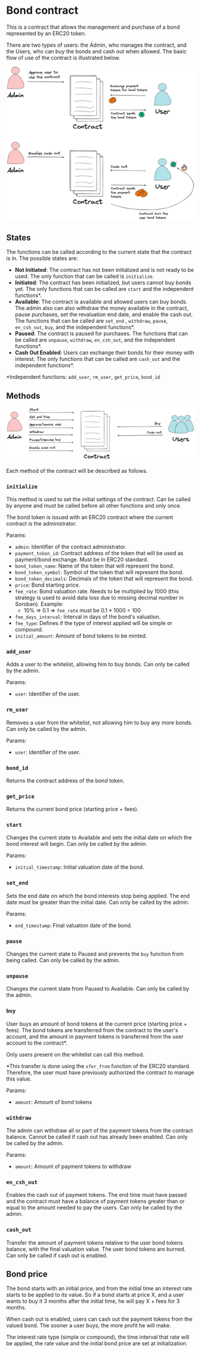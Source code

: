# Bond contract

This is a contract that allows the management and purchase of a bond represented by an ERC20 token.

There are two types of users: the Admin, who manages the contract, and the Users, who can buy the bonds and cash out when allowed. The basic flow of use of the contract is illustrated below.

![Basic flow](images/basic-flow.png)

## States

The functions can be called according to the current state that the contract is in. The possible states are:

- **Not Initiated**: The contract has not been initialized and is not ready to be used. The only function that can be called is `initialize`.
- **Initiated**: The contract has been initialized, but users cannot buy bonds yet. The only functions that can be called are `start` and the independent functions*.
- **Available**: The contract is available and allowed users can buy bonds. The admin also can also withdraw the money available in the contract, pause purchases, set the revaluation end date, and enable the cash out. The functions that can be called are `set_end` , `withdraw`, `pause`, `en_csh_out`, `buy`, and the independent functions*.
- **Paused**: The contract is paused for purchases. The functions that can be called are `unpause`, `withdraw`, `en_csh_out`, and the independent functions*.
- **Cash Out Enabled**: Users can exchange their bonds for their money with interest. The only functions that can be called are `cash_out` and the independent functions*.

*Independent functions: `add_user`, `rm_user`, `get_price`, `bond_id`

## Methods

![Main functions](images/main-fn.png)

Each method of the contract will be described as follows.

### `initialize`

This method is used to set the initial settings of the contract. Can be called by anyone and must be called before all other functions and only once. 

The bond token is issued with an ERC20 contract where the current contract is the administrator.

Params:

- `admin`: Identifier of the contract administrator.
- `payment_token_id`: Contract address of the token that will be used as payment/bond exchange. Must be in ERC20 standard.
- `bond_token_name`: Name of the token that will represent the bond.
- `bond_token_symbol`: Symbol of the token that will represent the bond.
- `bond_token_decimals`: Decimals of the token that will represent the bond.
- `price`: Bond starting price.
- `fee_rate`: Bond valuation rate. Needs to be multiplied by 1000 (this strategy is used to avoid data loss due to missing decimal number in Soroban). Example:
    - 10% ⇒ 0.1 ⇒ `fee_rate` must be 0.1 * 1000 = 100
- `fee_days_interval`: Interval in days of the bond's valuation.
- `fee_type`: Defines if the type of interest applied will be simple or compound.
- `initial_amount`: Amount of bond tokens to be minted.

### `add_user`

Adds a user to the whitelist, allowing him to buy bonds. Can only be called by the admin.

Params:

- `user`: Identifier of the user.

### `rm_user`

Removes a user from the whitelist, not allowing him to buy any more bonds. Can only be called by the admin.

Params:

- `user`: Identifier of the user.

### `bond_id`

Returns the contract address of the bond token.

### `get_price`

Returns the current bond price (starting price + fees).

### `start`

Changes the current state to Available and sets the initial date on which the bond interest will begin. Can only be called by the admin.

Params:

- `initial_timestamp`: Initial valuation date of the bond.

### `set_end`

Sets the end date on which the bond interests stop being applied. The end date must be greater than the initial date. Can only be called by the admin.

Params:

- `end_timestamp`: Final valuation date of the bond.

### `pause`

Changes the current state to Paused and prevents the `buy` function from being called. Can only be called by the admin.

### `unpause`

Changes the current state from Paused to Available. Can only be called by the admin.

### `buy`

User buys an amount of bond tokens at the current price (starting price + fees). The bond tokens are transferred from the contract to the user's account, and the amount in payment tokens is transferred from the user account to the contract*.

Only users present on the whitelist can call this method.

*This transfer is done using the `xfer_from` function of the ERC20 standard. Therefore, the user must have previously authorized the contract to manage this value.

Params:

- `amount`: Amount of bond tokens

### `withdraw`

The admin can withdraw all or part of the payment tokens from the contract balance. Cannot be called if cash out has already been enabled. Can only be called by the admin.

Params:

- `amount`: Amount of payment tokens to withdraw

### `en_csh_out`

Enables the cash out of payment tokens. The end time must have passed and the contract must have a balance of payment tokens greater than or equal to the amount needed to pay the users. Can only be called by the admin.

### `cash_out`

Transfer the amount of payment tokens relative to the user bond tokens balance, with the final valuation value. The user bond tokens are burned. Can only be called if cash out is enabled.

## Bond price

The bond starts with an initial price, and from the initial time an interest rate starts to be applied to its value. So if a bond starts at price X, and a user wants to buy it 3 months after the initial time, he will pay X + fees for 3 months. 

When cash out is enabled, users can cash out the payment tokens from the valued bond. The sooner a user buys, the more profit he will make.

The interest rate type (simple or compound), the time interval that rate will be applied, the rate value and the initial bond price are set at initialization.
